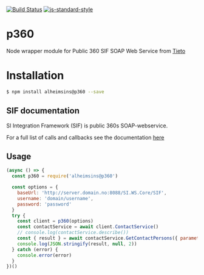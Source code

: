[![Build Status](https://travis-ci.org/alheimsins/node-p360.svg?branch=master)](https://travis-ci.org/telemark/node-p360)
[![js-standard-style](https://img.shields.io/badge/code%20style-standard-brightgreen.svg?style=flat)](https://github.com/feross/standard)

# p360

Node wrapper module for Public 360 SIF SOAP Web Service from [Tieto](https://www.tieto.no/)

# Installation

```bash
$ npm install alheimsins@p360 --save
```

## SIF documentation

SI Integration Framework (SIF) is public 360s SOAP-webservice.

For a full list of calls and callbacks see the documentation  [here](https://github.com/telemark/skoleskyss-arbeid/blob/master/biztalk/GenericWebServiceLayer.pdf)

## Usage

```JavaScript
(async () => {
  const p360 = require('alheimsins@p360')

  const options = {
    baseUrl: 'http://server.domain.no:8088/SI.WS.Core/SIF',
    username: 'domain/username',
    password: 'password'
  }
  try {
    const client = p360(options)
    const contactService = await client.ContactService()
    // console.log(contactService.describe())
    const { result } = await contactService.GetContactPersons({ parameter: { Name: 'Maccyber' } })
    console.log(JSON.stringify(result, null, 2))
  } catch (error) {
    console.error(error)
  }
})()
```
